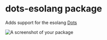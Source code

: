 # dots-esolang package

Adds support for the esolang [Dots](https://github.com/aaronduino/asciidots)

![A screenshot of your package](https://f.cloud.github.com/assets/69169/2290250/c35d867a-a017-11e3-86be-cd7c5bf3ff9b.gif)
